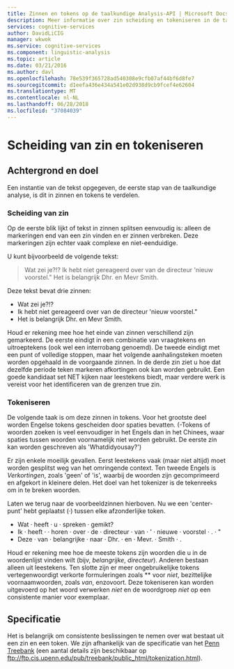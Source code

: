 ```yaml
---
title: Zinnen en tokens op de taalkundige Analysis-API | Microsoft Docs
description: Meer informatie over zin scheiding en tokeniseren in de taalkundige Analysis-API in cognitieve Services.
services: cognitive-services
author: DavidLiCIG
manager: wkwok
ms.service: cognitive-services
ms.component: linguistic-analysis
ms.topic: article
ms.date: 03/21/2016
ms.author: davl
ms.openlocfilehash: 78e539f365728ad540308e9cfb07af44bf6d8fe7
ms.sourcegitcommit: d1eefa436e434a541e02d938d9cb9fcef4e62604
ms.translationtype: MT
ms.contentlocale: nl-NL
ms.lasthandoff: 06/28/2018
ms.locfileid: "37084039"
---
```

# <a name="sentence-separation-and-tokenization"></a>Scheiding van zin en tokeniseren

## <a name="background-and-motivation"></a>Achtergrond en doel

Een instantie van de tekst opgegeven, de eerste stap van de taalkundige analyse, is dit in zinnen en tokens te verdelen.

### <a name="sentence-separation"></a>Scheiding van zin

Op de eerste blik lijkt of tekst in zinnen splitsen eenvoudig is: alleen de markeringen end van een zin vinden en er zinnen verbreken.
Deze markeringen zijn echter vaak complexe en niet-eenduidige.

U kunt bijvoorbeeld de volgende tekst:

> Wat zei je?!? Ik hebt niet gereageerd over van de directeur 'nieuw voorstel." Het is belangrijk Dhr. en Mevr Smith.

Deze tekst bevat drie zinnen:

- Wat zei je?!?
- Ik hebt niet gereageerd over van de directeur 'nieuw voorstel."
- Het is belangrijk Dhr. en Mevr Smith.

Houd er rekening mee hoe het einde van zinnen verschillend zijn gemarkeerd.
De eerste eindigt in een combinatie van vraagtekens en uitroeptekens (ook wel een interrobang genoemd).
De tweede eindigt met een punt of volledige stoppen, maar het volgende aanhalingsteken moeten worden opgehaald in de voorgaande zinnen.
In de derde zin ziet u hoe dat dezelfde periode teken markeren afkortingen ook kan worden gebruikt.
Een goede kandidaat set NET kijken naar leestekens biedt, maar verdere werk is vereist voor het identificeren van de grenzen true zin.

### <a name="tokenization"></a>Tokeniseren

De volgende taak is om deze zinnen in tokens.
Voor het grootste deel worden Engelse tokens gescheiden door spaties bevatten.
(-Tokens of woorden zoeken is veel eenvoudiger in het Engels dan in het Chinees, waar spaties tussen woorden voornamelijk niet worden gebruikt.
De eerste zin kan worden geschreven als 'Whatdidyousay?')

Er zijn enkele moeilijk gevallen.
Eerst leestekens vaak (maar niet altijd) moet worden gesplitst weg van het omringende context.
Ten tweede Engels is *Verkortingen*, zoals 'geen' of 'is', waarbij de woorden zijn gecomprimeerd en afgekort in kleinere delen. Het doel van het tokenizer is de tekenreeks om in te breken woorden.

Laten we terug naar de voorbeeldzinnen hierboven.
Nu we een 'center-punt' hebt geplaatst (&middot;) tussen elke afzonderlijke token.

- Wat &middot; heeft &middot; u &middot; spreken &middot; gemikt?
- Ik &middot; heeft &middot; &middot; horen &middot; over &middot; de &middot; directeur &middot; van &middot; ' &middot; nieuwe &middot; voorstel &middot; . &middot; "
- Deze &middot; van &middot; belangrijke &middot; naar &middot; Dhr. &middot; en &middot; Mevr. &middot; Smith &middot; .

Houd er rekening mee hoe de meeste tokens zijn woorden die u in de woordenlijst vinden wilt (bijv, *belangrijke*, *directeur*).
Anderen bestaan alleen uit leestekens.
Ten slotte zijn er meer ongebruikelijke tokens vertegenwoordigt verkorte formuleringen zoals ** voor *niet*, bezittelijke voornaamwoorden, zoals *van*, enzovoort. Deze tokeniseren kan worden uitgevoerd op het woord verwerken *niet* en de woordgroep *niet* op een consistente manier voor exemplaar.

## <a name="specification"></a>Specificatie

Het is belangrijk om consistente beslissingen te nemen over wat bestaat uit een zin en een token.
We zijn afhankelijk van de specificatie van het [Penn Treebank](https://catalog.ldc.upenn.edu/ldc99t42) (een aantal details zijn beschikbaar op ftp://ftp.cis.upenn.edu/pub/treebank/public_html/tokenization.html).
